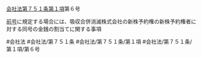 [会社法第７５１条第１項](会社法＿＿＿＿第７５１条第１項)第６号

[前号](会社法＿＿＿＿第７５１条第１項第５号)に規定する場合には、吸収合併消滅株式会社の新株予約権の新株予約権者に対する同号の金銭の割当てに関する事項


#会社法
#会社法/第７５１条
#会社法/第７５１条/第１項
#会社法/第７５１条/第１項/第６号
